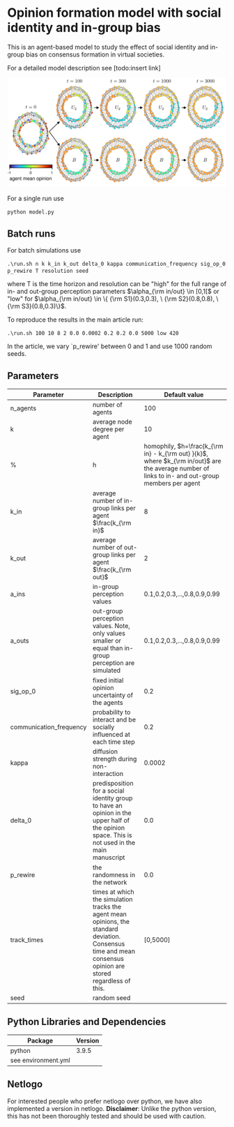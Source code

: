 # Opinion formation model with social identity and in-group bias

This is an agent-based model to study the effect of social identity and in-group bias on consensus formation in virtual societies. 

For a detailed model description see [todo:insert link]

<p align="center">
  <img src="p0_networksPlots_025075.png" width="600">
</p>

For a single run use
```
python model.py 
```

## Batch runs

For batch simulations use 
```
.\run.sh n k k_in k_out delta_0 kappa communication_frequency sig_op_0 p_rewire T resolution seed 
```
where T is the time horizon and resolution can be "high" for the full range of in- and out-group perception parameters $\alpha_{\rm in/out} \in [0,1[$ or "low" for $\alpha_{\rm in/out} \in \{ {\rm S1}(0.3,0.3), \ {\rm S2}(0.8,0.8), \ {\rm S3}(0.8,0.3)\}$.

To reproduce the results in the main article run: 
```
.\run.sh 100 10 8 2 0.0 0.0002 0.2 0.2 0.0 5000 low 420 
```
In the article, we vary `p_rewire' between 0 and 1 and use 1000 random seeds.

## Parameters

| Parameter | Description | Default value |
|-----|-----|-----|
| n_agents | number of agents | 100 |
| k | average node degree per agent | 10 |
%| h | homophily, $h=\frac{k_{\rm in} - k_{\rm out} }{k}$, where $k_{\rm in/out}$ are the average number of links to in- and out-group members per agent | 0.6 |
| k_in | average number of in-group links per agent $\frac{k_{\rm in}$ | 8 |
| k_out | average number of out-group links per agent $\frac{k_{\rm out}$ | 2 |
| a_ins | in-group perception values | 0.1,0.2,0.3,...,0.8,0.9,0.99 |
| a_outs | out-group perception values. Note, only values smaller or equal than in-group perception are simulated | 0.1,0.2,0.3,...,0.8,0.9,0.99 |
| sig_op_0 | fixed initial opinion uncertainty of the agents | 0.2 |
| communication_frequency | probability to interact and be socially influenced at each time step | 0.2 |
| kappa | diffusion strength during non-interaction | 0.0002 |
| delta_0 | predisposition for a social identity group to have an opinion in the upper half of the opinion space. This is not used in the main manuscript | 0.0 |
| p_rewire | the randomness in the network | 0.0 |
| track_times | times at which the simulation tracks the agent mean opinions, the standard deviation. Consensus time and mean consensus opinion are stored regardless of this. | [0,5000] |
| seed | random seed | |


## Python Libraries and Dependencies 

| Package  | Version |
|-----|-----|
| python | 3.9.5 |
| see environment.yml | |


## Netlogo

For interested people who prefer netlogo over python, we have also implemented a version in netlogo. 
**Disclaimer**: Unlike the python version, this has not been thoroughly tested and should be used with caution.





